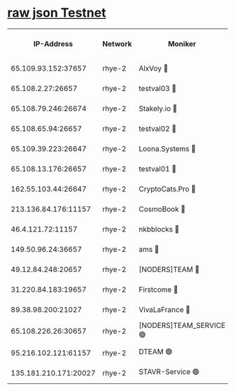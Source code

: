 
[raw json Testnet](https://rpc-check.quickt.stavr.tech/quickt/rpc-quickt-result.json)
=


<table><tr><th>IP-Address</th><th>Network</th><th>Moniker</th><th>Latest Block Height</th><th>Earliest Block Height</th><th>Catching Up</th><th>Tx Index</th><th>Voting Power</th><th>Scan Time</th></tr><tr><td>65.109.93.152:37657</td><td>rhye-2</td><td>AlxVoy 🔴</td><td>250940</td><td>1</td><td>False</td><td>on</td><td>144071</td><td>2024-01-09T03:15:09.093974130UTC</td></tr><tr><td>65.108.2.27:26657</td><td>rhye-2</td><td>testval03 🔴</td><td>250941</td><td>1</td><td>False</td><td>on</td><td>11002050</td><td>2024-01-09T03:15:11.884884049UTC</td></tr><tr><td>65.108.79.246:26674</td><td>rhye-2</td><td>Stakely.io 🔴</td><td>250941</td><td>1</td><td>False</td><td>on</td><td>10010</td><td>2024-01-09T03:15:14.384043765UTC</td></tr><tr><td>65.108.65.94:26657</td><td>rhye-2</td><td>testval02 🔴</td><td>250942</td><td>1</td><td>False</td><td>on</td><td>11002050</td><td>2024-01-09T03:15:17.211076242UTC</td></tr><tr><td>65.109.39.223:26647</td><td>rhye-2</td><td>Loona.Systems 🔴</td><td>250942</td><td>1</td><td>False</td><td>off</td><td>86949</td><td>2024-01-09T03:15:19.589903525UTC</td></tr><tr><td>65.108.13.176:26657</td><td>rhye-2</td><td>testval01 🔴</td><td>250942</td><td>1</td><td>False</td><td>on</td><td>13082010</td><td>2024-01-09T03:15:20.256684962UTC</td></tr><tr><td>162.55.103.44:26647</td><td>rhye-2</td><td>CryptoCats.Pro 🔴</td><td>250948</td><td>1</td><td>False</td><td>off</td><td>9999</td><td>2024-01-09T03:15:50.708417680UTC</td></tr><tr><td>213.136.84.176:11157</td><td>rhye-2</td><td>CosmoBook 🔴</td><td>250946</td><td>65301</td><td>False</td><td>off</td><td>1528057</td><td>2024-01-09T03:15:44.251406237UTC</td></tr><tr><td>46.4.121.72:11157</td><td>rhye-2</td><td>nkbblocks 🔴</td><td>250939</td><td>70101</td><td>False</td><td>off</td><td>81491</td><td>2024-01-09T03:15:04.283947678UTC</td></tr><tr><td>149.50.96.24:36657</td><td>rhye-2</td><td>ams 🔴</td><td>250945</td><td>133501</td><td>False</td><td>on</td><td>10786</td><td>2024-01-09T03:15:33.695582534UTC</td></tr><tr><td>49.12.84.248:20657</td><td>rhye-2</td><td>[NODERS]TEAM 🔴</td><td>250944</td><td>146001</td><td>False</td><td>on</td><td>59690</td><td>2024-01-09T03:15:31.200576792UTC</td></tr><tr><td>31.220.84.183:19657</td><td>rhye-2</td><td>Firstcome 🔴</td><td>250940</td><td>165001</td><td>False</td><td>off</td><td>724902</td><td>2024-01-09T03:15:11.478584005UTC</td></tr><tr><td>89.38.98.200:21027</td><td>rhye-2</td><td>VivaLaFrance 🔴</td><td>250940</td><td>220501</td><td>False</td><td>off</td><td>10000</td><td>2024-01-09T03:15:06.709008589UTC</td></tr><tr><td>65.108.226.26:30657</td><td>rhye-2</td><td>[NODERS]TEAM_SERVICE 🟢</td><td>250942</td><td>241501</td><td>False</td><td>on</td><td>0</td><td>2024-01-09T03:15:19.918544295UTC</td></tr><tr><td>95.216.102.121:61157</td><td>rhye-2</td><td>DTEAM 🟢</td><td>250941</td><td>245401</td><td>False</td><td>on</td><td>0</td><td>2024-01-09T03:15:14.740896371UTC</td></tr><tr><td>135.181.210.171:20027</td><td>rhye-2</td><td>STAVR-Service 🟢</td><td>250944</td><td>249001</td><td>False</td><td>on</td><td>0</td><td>2024-01-09T03:15:28.895442853UTC</td></tr></table>
